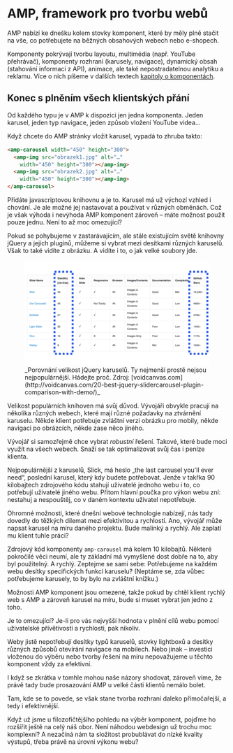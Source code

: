 # AMP, framework pro tvorbu webů

AMP nabízí ke dnešku kolem stovky komponent, které by měly plně stačit na vše, co potřebujete na běžných obsahových webech nebo e-shopech.

Komponenty pokrývají tvorbu layoutu, multimédia (např. YouTube přehrávač), komponenty rozhraní (karusely, navigace), dynamický obsah (stahování informací z API), animace, ale také nepostradatelnou analytiku a reklamu. Více o nich píšeme v dalších textech [kapitoly o komponentách](amp-komponenty.md).

## Konec s plněním všech klientských přání

Od každého typu je v AMP k dispozici jen jedna komponenta. Jeden karusel, jeden typ navigace, jeden způsob vložení YouTube videa…

Když chcete do AMP stránky vložit karusel, vypadá to zhruba takto:

```html
<amp-carousel width="450" height="300">
  <amp-img src="obrazek1.jpg" alt="…"
    width="450" height="300"></amp-img>
  <amp-img src="obrazek2.jpg" alt="…"
    width="450" height="300"></amp-img>
</amp-carousel>
```

Přidáte javascriptovou knihovnu a je to. Karusel má už výchozí vzhled i chování. Je ale možné jej nastavovat a používat v různých obměnách. Což je však výhoda i nevýhoda AMP komponent zároveň – máte možnost použít pouze jednu. Není to až moc omezující?

Pokud se pohybujeme v zastarávajícím, ale stále existujícím světě knihovny jQuery a jejích pluginů, můžeme si vybrat mezi desítkami různých karuselů. Však to také vidíte z obrázku. A vidíte i to, o jak velké soubory jde.

<figure>
<img src="../dist/images/original/vdamp/slick-carousel.png" alt="">
<figcaption markdown="1">
_Porovnání velikost jQuery karuselů. Ty nejmenší prostě nejsou nejpopulárnější. Hádejte proč. Zdroj: [voidcanvas.com](http://voidcanvas.com/20-best-jquery-slidercarousel-plugin-comparison-with-demo/)_
</figcaption>
</figure>

Velikost populárních knihoven má svůj důvod. Vývojáři obvykle pracují na několika různých webech, které mají různé požadavky na ztvárnění karuselu. Někde klient potřebuje zvláštní verzi obrázku pro mobily, někde navigaci po obrázcích, někde zase něco jiného.

Vývojář si samozřejmě chce vybrat _robustní_ řešení. Takové, které bude moci využít na všech webech. Snaží se tak optimalizovat svůj čas i peníze klienta.  

Nejpopulárnější z karuselů, Slick, má heslo „the last carousel you'll ever need“, poslední karusel, který kdy budete potřebovat. Jenže v takřka 90 kilobajtech zdrojového kódu stahují uživatelé jednoho webu i to, co potřebují uživatelé jiného webu. Přitom hlavní poučka pro výkon webu zní: nestahuj a nespouštěj, co v daném kontextu uživatel nepotřebuje.

Ohromné možnosti, které dnešní webové technologie nabízejí, nás tady dovedly do těžkých dilemat mezi efektivitou a rychlostí. Ano, vývojář může napsat karusel na míru daného projektu. Bude malinký a rychlý. Ale zaplatí mu klient tuhle práci?

Zdrojový kód komponenty `amp-carousel` má kolem 10 kilobajtů. Některé pokročilé věci neumí, ale ty základní má vymyšlené dost dobře na to, aby byl použitelný. A rychlý. Zeptejme se sami sebe: Potřebujeme na každém webu desítky specifických funkcí karuselu? (Neptáme se, zda vůbec potřebujeme karusely, to by bylo na zvláštní knížku.)

Možnosti AMP komponent jsou omezené, takže pokud by chtěl klient rychlý web s AMP a zároveň karusel na míru, bude si muset vybrat jen jedno z toho.

Je to omezující? Je-li pro vás nejvyšší hodnota v plnění cílů webu pomocí uživatelské přívětivosti a rychlosti, pak nikoliv.

Weby jistě nepotřebují desítky typů karuselů, stovky lightboxů a desítky různých způsobů otevírání navigace na mobilech. Nebo jinak – investici vloženou do výběru nebo tvorby řešení na míru nepovažujeme u těchto komponent vždy za efektivní.

I když se zkrátka v tomhle mohou naše názory shodovat, zároveň víme, že právě tady bude prosazování AMP u velké části klientů nemálo bolet.

Tam, kde se to povede, se však stane tvorba rozhraní daleko přímočařejší, a tedy i efektivnější.

Když už jsme u filozofičtějšího pohledu na výběr komponent, pojďme ho rozšířit ještě na celý náš obor. Není náhodou webdesign už trochu moc komplexní? A nezačíná nám ta složitost probublávat do nízké kvality výstupů, třeba právě na úrovni výkonu webu?
